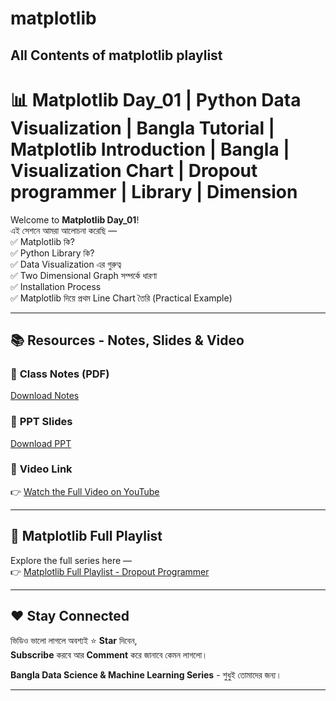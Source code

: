 # matplotlib
## All Contents of matplotlib playlist

# 📊 Matplotlib Day_01 | Python Data Visualization | Bangla Tutorial | Matplotlib Introduction | Bangla | Visualization Chart | Dropout programmer | Library | Dimension

Welcome to **Matplotlib Day_01**!  
এই সেশনে আমরা আলোচনা করেছি —  
✅ Matplotlib কি?  
✅ Python Library কি?  
✅ Data Visualization এর গুরুত্ব  
✅ Two Dimensional Graph সম্পর্কে ধারণা  
✅ Installation Process  
✅ Matplotlib দিয়ে প্রথম Line Chart তৈরি (Practical Example)

---

## 📚 Resources - Notes, Slides & Video

### 📝 **Class Notes (PDF)**
[Download Notes](#)

### 📑 **PPT Slides**
[Download PPT](#)

### 🎥 **Video Link**
👉 [Watch the Full Video on YouTube]([https://youtu.be/your_video_link](https://youtu.be/zcndSEyxveM?si=oWt5YNEfUhpv0YJX))

---

## 🔗 **Matplotlib Full Playlist**
Explore the full series here —  
👉 [Matplotlib Full Playlist - Dropout Programmer](https://www.youtube.com/playlist?list=PLGvQDTPXnnfpMu5R4VnXjTDi_yijPRPyl)

---

## ❤️ Stay Connected
ভিডিও ভালো লাগলে অবশ্যই ⭐ **Star** দিবেন,  
**Subscribe** করবে আর **Comment** করে জানাবে কেমন লাগলো।

**Bangla Data Science & Machine Learning Series** - শুধুই তোমাদের জন্য।

---

